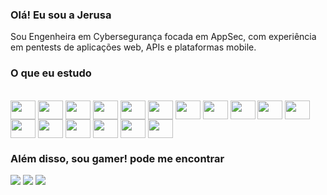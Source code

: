 ### Olá! Eu sou a Jerusa 

Sou Engenheira em Cybersegurança focada em AppSec, com experiência em pentests de aplicações web, APIs e plataformas mobile.


### O que eu estudo

<div style "display: inline_block"><br>
<img align="center" height="30" width="40" src="https://cdn.jsdelivr.net/gh/devicons/devicon@latest/icons/python/python-original-wordmark.svg">
<img align="center" height="30" width="40" src="https://cdn.jsdelivr.net/gh/devicons/devicon@latest/icons/go/go-original-wordmark.svg">
<img align="center" height="30" width="40" src="https://cdn.jsdelivr.net/gh/devicons/devicon@latest/icons/javascript/javascript-original.svg">
<img align="center" height="30" width="40" src="https://cdn.jsdelivr.net/gh/devicons/devicon@latest/icons/mysql/mysql-original-wordmark.svg">
<img align="center" height="30" width="40" src="https://cdn.jsdelivr.net/gh/devicons/devicon@latest/icons/php/php-original.svg">
<img align="center" height="30" width="40" src="https://cdn.jsdelivr.net/gh/devicons/devicon@latest/icons/postgresql/postgresql-original-wordmark.svg">
<img align="center" height="30" width="40" src="https://cdn.jsdelivr.net/gh/devicons/devicon@latest/icons/splunk/splunk-original-wordmark.svg">
<img align="center" height="30" width="40" src="https://cdn.jsdelivr.net/gh/devicons/devicon@latest/icons/ansible/ansible-original-wordmark.svg">
<img align="center" height="30" width="40" src="https://cdn.jsdelivr.net/gh/devicons/devicon@latest/icons/apache/apache-original-wordmark.svg">
<img align="center" height="30" width="40" src="https://cdn.jsdelivr.net/gh/devicons/devicon@latest/icons/bash/bash-plain.svg">
<img align="center" height="30" width="40" src="https://cdn.jsdelivr.net/gh/devicons/devicon@latest/icons/c/c-plain.svg">
<img align="center" height="30" width="40" src="https://cdn.jsdelivr.net/gh/devicons/devicon@latest/icons/docker/docker-original-wordmark.svg">
<img align="center" height="30" width="40" src="https://cdn.jsdelivr.net/gh/devicons/devicon@latest/icons/elasticsearch/elasticsearch-original-wordmark.svg">
<img align="center" height="30" width="40" src="https://cdn.jsdelivr.net/gh/devicons/devicon@latest/icons/github/github-original.svg">
<img align="center" height="30" width="40" src="https://cdn.jsdelivr.net/gh/devicons/devicon@latest/icons/jenkins/jenkins-original.svg">
<img align="center" height="30" width="40" src="https://cdn.jsdelivr.net/gh/devicons/devicon@latest/icons/kubernetes/kubernetes-original-wordmark.svg">
<img align="center" height="30" width="40" src="https://cdn.jsdelivr.net/gh/devicons/devicon@latest/icons/linux/linux-original.svg">
</div>

### Além disso, sou gamer! pode me encontrar

<div>

<a href="https://steamcommunity.com/id/jerusag/" target="_blank"><img src="https://img.shields.io/badge/Steam-000000?style=for-the-badge&logo=steam&logoColor=white" targert="_blank"></a>
<a href="Ywaine#1490" target="_blank"><img src="https://img.shields.io/badge/Battle.net-000?style=for-the-badge&logo=battle.net&logoColor=148EFF" targert="_blank"></a>
<a href="Ywaine#BR1" target="_blank"><img src="https://img.shields.io/badge/Riot_Games-D32936?style=for-the-badge&logo=riot-games&logoColor=white" targert="_blank"></a>

</div>
